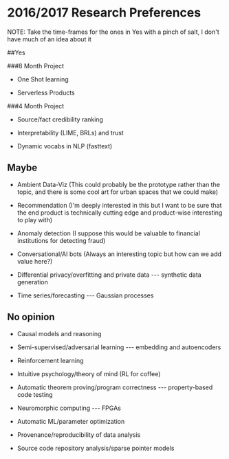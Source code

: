 # 2016/2017 Research Preferences

NOTE: Take the time-frames for the ones in Yes with a pinch of salt, I don't have much of an idea about it

##Yes

###8 Month Project

- One Shot learning

- Serverless Products 

###4 Month Project

- Source/fact credibility ranking

- Interpretability (LIME, BRLs) and trust

- Dynamic vocabs in NLP (fasttext)

## Maybe

- Ambient Data-Viz (This could probably be the prototype rather than the topic, and there is some cool art for urban spaces that we could make) 

- Recommendation (I'm deeply interested in this but I want to be sure that the end product is technically cutting edge and product-wise interesting to play with)

- Anomaly detection (I suppose this would be valuable to financial institutions for detecting fraud)

- Conversational/AI bots (Always an interesting topic but how can we add value here?)

- Differential privacy/overfitting and private data --- synthetic data generation

- Time series/forecasting --- Gaussian processes

## No opinion 

- Causal models and reasoning

- Semi-supervised/adversarial learning --- embedding and autoencoders

- Reinforcement learning
 
- Intuitive psychology/theory of mind (RL for coffee)
 
- Automatic theorem proving/program correctness --- property-based code testing

- Neuromorphic computing --- FPGAs

- Automatic ML/parameter optimization

- Provenance/reproducibility of data analysis

- Source code repository analysis/sparse pointer models  
